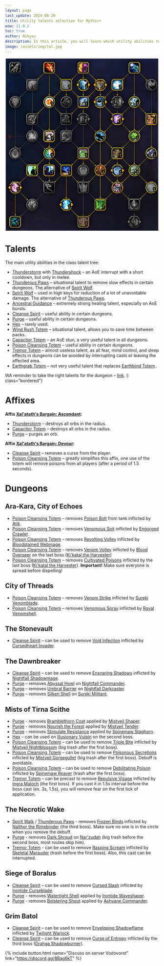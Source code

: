```yaml
---
layout: page
last_update: 2024-08-20
title: Utility talents selection for Mythic+
wow: 11.0.2
toc: true
author: Nikyou
description: In this article, you will learn which utility abilities to choose from the class talent tree for different dungeons.
image: /assets/img/tal.jpg
---
```


<p align="center">
<img src="/assets/img/util.jpg" width=500x>
</p>

# Talents

The main utility abilities in the class talent tree:

* [Thunderstorm](https://www.wowhead.com/spell=51490) with [Thundershock](https://www.wowhead.com/spell=378779) – an AoE interrupt with a short cooldown, but only in melee.
* [Thunderous Paws](https://www.wowhead.com/spell=378075) – situational talent to remove slow effects in certain dungeons. The alternative of [Spirit Wolf](https://www.wowhead.com/spell=260878).
* [Spirit Wolf](https://www.wowhead.com/spell=260878) – used in high keys for reduction of a lot of unavoidable damage. The alternative of [Thunderous Paws](https://www.wowhead.com/spell=378075).
* [Ancestral Guidance](https://www.wowhead.com/spell=108281) – extremely strong healing talent, especially on AoE bursts.
* [Cleanse Spirit](https://www.wowhead.com/spell=51886) – useful ability in certain dungeons.
* [Purge](https://www.wowhead.com/spell=370/) – useful ability in certain dungeons.
* [Hex](https://www.wowhead.com/spell=51514) – rarely used.
* [Wind Rush Totem](https://www.wowhead.com/spell=192077) – situational talent, allows you to save time between packs.
* [Capacitor Totem](https://www.wowhead.com/spell=192058) – an AoE stun, a very useful talent in all dungeons.
* [Poison Cleansing Totem](https://www.wowhead.com/spell=383013) – useful ability in certain dungeons.
* [Tremor Totem](https://www.wowhead.com/spell=8143) – almost useless talent, as all fear, mind control, and sleep effects in dungeons can be avoided by interrupting casts or leaving the affected area.
* [Earthgrab Totem](https://www.wowhead.com/spell=51485) – not very useful talent that replaces [Earthbind Totem](https://www.wowhead.com/spell=2484)..

WA reminder to take the right talents for the dungeon – [link](https://wago.io/hzEzPJxst).
{: class="bordered"}

# Affixes

**Affix [Xal'atath's Bargain: Ascendant](https://www.wowhead.com/affix=148):**
* [Thunderstorm](https://www.wowhead.com/spell=51490) – destroys all orbs in the radius.
* [Capacitor Totem](https://www.wowhead.com/spell=192058) – destroys all orbs in the radius.
* [Purge](https://www.wowhead.com/spell=370/) – purges an orb.

**Affix [Xal'atath's Bargain: Devour](https://www.wowhead.com/affix=160):**
* [Cleanse Spirit](https://www.wowhead.com/spell=51886) – removes a curse from the player.
* [Poison Cleansing Totem](https://www.wowhead.com/spell=383013) – greatly simplifies this affix, one use of the totem will remove poisons from all players (after a period of 1.5 seconds).

# Dungeons

## Ara-Kara, City of Echoes

* [Poison Cleansing Totem](https://www.wowhead.com/spell=383013) – removes [Poison Bolt](https://www.wowhead.com/spell=436322) from tank inflicted by [Atik](https://www.wowhead.com/npc=217533).
* [Poison Cleansing Totem](https://www.wowhead.com/spell=383013) – removes [Venomous Spit](https://www.wowhead.com/spell=438618) inflicted by [Engorged Crawler](https://www.wowhead.com/npc=214840).
* [Poison Cleansing Totem](https://www.wowhead.com/spell=383013) – removes [Revolting Volley](https://www.wowhead.com/spell=448248) inflicted by [Bloodstained Webmage](https://www.wowhead.com/npc=223253).
* [Poison Cleansing Totem](https://www.wowhead.com/spell=383013) – removes [Venom Volley](https://www.wowhead.com/spell=433841) inflicted by [Blood Overseer](https://www.wowhead.com/npc=216364) on the last boss ([Ki'katal the Harvester](https://www.wowhead.com/npc=215407))
* [Poison Cleansing Totem](https://www.wowhead.com/spell=383013) – removes [Cultivated Poisons](https://www.wowhead.com/spell=461487) inflicted by the last boss ([Ki'katal the Harvester](https://www.wowhead.com/npc=215407)). **Important!** Make sure everyone is spread before dispelling!

## City of Threads

* [Poison Cleansing Totem](https://www.wowhead.com/spell=383013) – removes [Venom Strike](https://www.wowhead.com/spell=443397) inflicted by [Sureki Venomblade](https://www.wowhead.com/npc=220193).
* [Poison Cleansing Totem](https://www.wowhead.com/spell=383013) – removes [Venomous Spray](https://www.wowhead.com/spell=434137) inflicted by [Royal Venomshell](https://www.wowhead.com/npc=220730).

## The Stonevault

* [Cleanse Spirit](https://www.wowhead.com/spell=51886) – can be used to remove [Void Infection](https://www.wowhead.com/spell=426308) inflicted by [Cursedheart Invader](https://www.wowhead.com/npc=212389).

## The Dawnbreaker

* [Cleanse Spirit](https://www.wowhead.com/spell=51886) – can be used to remove [Ensnaring Shadows](https://www.wowhead.com/spell=431309) inflicted by [Nightfall Shadowmage](https://www.wowhead.com/npc=213892).
* [Purge](https://www.wowhead.com/spell=370) – removes [Abyssal Howl](https://www.wowhead.com/spell=450756) on [Nightfall Commander](https://www.wowhead.com/npc=214762).
* [Purge](https://www.wowhead.com/spell=370) – removes [Umbral Barrier](https://www.wowhead.com/spell=432520) on [Nightfall Darkcaster](https://www.wowhead.com/npc=213893).
* [Purge](https://www.wowhead.com/spell=370) – removes [Silken Shell](https://www.wowhead.com/spell=451097) on [Sureki Militant](https://www.wowhead.com/npc=213932).

## Mists of Tirna Scithe

* [Purge](https://www.wowhead.com/spell=370/) - removes [Bramblethorn Coat](https://www.wowhead.com/spell=324776) applied by [Mistveil Shaper](https://www.wowhead.com/npc=166275).
* [Purge](https://www.wowhead.com/spell=370/) - removes [Nourish the Forest](https://www.wowhead.com/spell=324914) applied by [Mistveil Tender](https://www.wowhead.com/npc=166299).
* [Purge](https://www.wowhead.com/spell=370/) - removes [Stimulate Resistance](https://www.wowhead.com/spell=326046) applied by [Spinemaw Staghorn](https://www.wowhead.com/npc=167111).
* [Hex](https://www.wowhead.com/spell=51514) – can be used on [Illusionary Vulpin](https://www.wowhead.com/npc=165251) on the second boss.
* [Poison Cleansing Totem](https://www.wowhead.com/spell=383013) – can be used to remove [Triple Bite](https://www.wowhead.com/spell=340288) inflicted by [Mistveil Nightblossom](https://www.wowhead.com/npc=173714) (big trash after the first boss).
* [Poison Cleansing Totem](https://www.wowhead.com/spell=383013) – can be used to remove [Poisonous Secretions](https://www.wowhead.com/spell=340304) inflicted by [Mistveil Gorgegullet](https://www.wowhead.com/npc=173720) (big trash after the first boss). Debuff is avoidable.
* [Poison Cleansing Totem](https://www.wowhead.com/spell=383013) – can be used to remove [Debilitating Poison](https://www.wowhead.com/spell=326092) inflicted by [Spinemaw Reaver](https://www.wowhead.com/npc=167116) (trash after the first boss).
* [Tremor Totem](https://www.wowhead.com/spell=8143) – can be precast to remove [Repulsive Visage](https://www.wowhead.com/spell=328756) inflicted by [Ingra Maloch](https://www.wowhead.com/npc=164567) (the first boss). If you cast it in 1.5s interval before the boss cast (ex. 3s, 1.5s), you will remove fear on the first tick of application.

## The Necrotic Wake

* [Spirit Walk](https://www.wowhead.com/spell=58875) / [Thunderous Paws](https://www.wowhead.com/spell=378075) - removes [Frozen Binds](https://www.wowhead.com/spell=320788) inflicted by [Nalthor the Rimebinder](https://www.wowhead.com/npc=162693) (the third boss). Make sure no one is in the circle when you remove the debuff.
* [Purge](https://www.wowhead.com/spell=370/) - removes [Dark Shroud](https://www.wowhead.com/spell=335141) on [Nar'zudah](https://www.wowhead.com/npc=165824) (big trash before the second boss, most routes skip him).
* [Tremor Totem](https://www.wowhead.com/spell=8143) - can be used to remove [Rasping Scream](https://www.wowhead.com/spell=324293) inflicted by [Skeletal Marauder](https://www.wowhead.com/npc=165919) (trash before the first boss). Also, this cast can be interrupted.

## Siege of Boralus

* [Cleanse Spirit](https://www.wowhead.com/spell=51886) – can be used to remove [Cursed Slash](https://www.wowhead.com/spell=257168) inflicted by [Irontide Curseblade](https://www.wowhead.com/npc=138247).
* [Purge](https://www.wowhead.com/spell=370/) - removes [Watertight Shell](https://www.wowhead.com/spell=256957) applied by [Irontide Waveshaper](https://www.wowhead.com/npc=144071).
* [Purge](https://www.wowhead.com/spell=370/) - removes [Bolstering Shout](https://www.wowhead.com/spell=275826) applied by [Ashvane Commander](https://www.wowhead.com/npc=275826).

## Grim Batol

* [Cleanse Spirit](https://www.wowhead.com/spell=51886) – can be used to remove [Enveloping Shadowflame](https://www.wowhead.com/spell=451224) inflicted by [Twilight Warlock](https://www.wowhead.com/npc=224271).
* [Cleanse Spirit](https://www.wowhead.com/spell=51886) – can be used to remove [Curse of Entropy](https://www.wowhead.com/spell=450095) inflicted by the third boss ([Drahga Shadowburner](https://www.wowhead.com/npc=40319)).


<p></p>

{% include button.html name="Discuss on server Vodovorot" link="https://discord.gg/8Bag6kT" %}

<p></p>